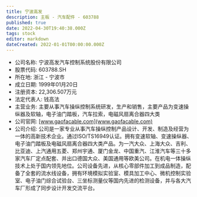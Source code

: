 ```yaml
---
title: 宁波高发
description: 主板 - 汽车配件 - 603788
published: true
date: 2022-04-30T19:40:38.000Z
tags: stock
editor: markdown
dateCreated: 2022-01-01T00:00:00.000Z
---
```


- 公司名称: 宁波高发汽车控制系统股份有限公司
- 股票代码: 603788.SH
- 所在地: 浙江 - 宁波市
- 成立日期: 1999年01月20日
- 注册资本: 22,306.507万元
- 法定代表人: 钱高法
- 主营业务: 主要从事汽车操纵控制系统研发，生产和销售，主要产品为变速操纵器及软轴，电子油门踏板，汽车拉索，电磁风扇离合器四大类
- 公司官网: [www.gaofacable.com](www.gaofacable.com)
- 公司介绍: 公司是一家专业从事汽车操纵控制产品设计、开发、制造及经营为一体的高新技术企业。通过ISO/TS16949认证。拥有变速软轴、变速操纵器、电子油门踏板及电磁风扇离合器四大类产品。为一汽大众、上海大众、吉利、比亚迪、上汽通用五菱、郑州宇通、厦门金龙、中国重汽、江淮汽车等三十多家汽车厂定点配套、并出口德国大众、美国通用等欧美公司。在机电一体操纵技术上处于国内领先地位。公司设备先进，从核心零部件加工到成品制造，配备了全套的流水线设备，拥有环境模拟实验室、模具加工中心、微机控制实验室、电子油门综合试验台、三坐标测量仪等国内先进的检测设备，并与各大汽车厂形成了同步设计开发交流平台。


